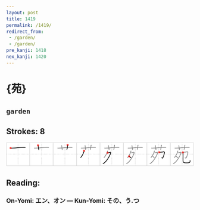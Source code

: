 ```yaml
---
layout: post
title: 1419
permalink: /1419/
redirect_from:
 - /garden/
 - /garden/
pre_kanji: 1418
nex_kanji: 1420
---
```


# {苑}

## `garden`

## Strokes: 8

<div class="stroke"><img src="../images/E88B91.png" /></div>

## Reading:

### On-Yomi: エン、オン &mdash; Kun-Yomi: その、う.つ
